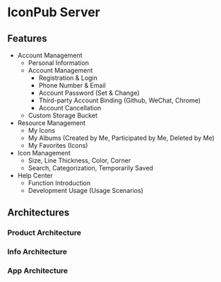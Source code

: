 # IconPub Server

## Features

- Account Management
  - Personal Information
  - Account Management
    - Registration & Login
    - Phone Number & Email
    - Account Password (Set & Change)
    - Third-party Account Binding (Github, WeChat, Chrome)
    - Account Cancellation
  - Custom Storage Bucket
- Resource Management
  - My Icons
  - My Albums (Created by Me, Participated by Me, Deleted by Me)
  - My Favorites (Icons)
- Icon Management
  - Size, Line Thickness, Color, Corner
  - Search, Categorization, Temporarily Saved
- Help Center
  - Function Introduction
  - Development Usage (Usage Scenarios)

## Architectures

### Product Architecture

### Info Architecture

### App Architecture

```typescript

```

